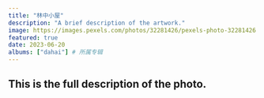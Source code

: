 ```yaml
---
title: "林中小屋"
description: "A brief description of the artwork."
image: https://images.pexels.com/photos/32281426/pexels-photo-32281426.jpeg?auto=compress&cs=tinysrgb&w=1260&h=750&dpr=2
featured: true
date: 2023-06-20
albums: ["dahai"] # 所属专辑
---
```


## This is the full description of the photo.
